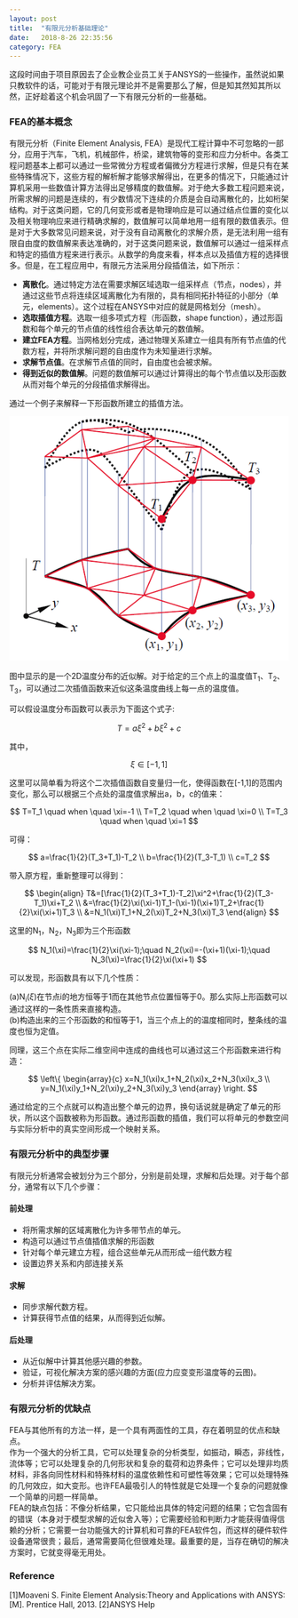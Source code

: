 ```yaml
---
layout: post
title:  "有限元分析基础理论"
date:   2018-8-26 22:35:56
category: FEA
---
```


这段时间由于项目原因去了企业教企业员工关于ANSYS的一些操作，虽然说如果只教软件的话，可能对于有限元理论并不是需要那么了解，但是知其然知其所以然，正好趁着这个机会巩固了一下有限元分析的一些基础。

### FEA的基本概念  
有限元分析（Finite Element Analysis, FEA）是现代工程计算中不可忽略的一部分，应用于汽车，飞机，机械部件，桥梁，建筑物等的变形和应力分析中。各类工程问题基本上都可以通过一些常微分方程或者偏微分方程进行求解，但是只有在某些特殊情况下，这些方程的解析解才能够求解得出，在更多的情况下，只能通过计算机采用一些数值计算方法得出足够精度的数值解。对于绝大多数工程问题来说，所需求解的问题是连续的，有少数情况下连续的介质是会自动离散化的，比如桁架结构。对于这类问题，它的几何变形或者是物理响应是可以通过结点位置的变化以及相关物理响应来进行精确求解的，数值解可以简单地用一组有限的数值表示。但是对于大多数常见问题来说，对于没有自动离散化的求解介质，是无法利用一组有限自由度的数值解来表达准确的，对于这类问题来说，数值解可以通过一组采样点和特定的插值方程来进行表示。从数学的角度来看，样本点以及插值方程的选择很多。但是，在工程应用中，有限元方法采用分段插值法，如下所示：  
- **离散化**。通过特定方法在需要求解区域选取一组采样点（节点，nodes），并通过这些节点将连续区域离散化为有限的，具有相同拓扑特征的小部分（单元，elements）。这个过程在ANSYS中对应的就是网格划分（mesh）。
- **选取插值方程**。选取一组多项式方程（形函数，shape function），通过形函数和每个单元的节点值的线性组合表达单元的数值解。
- **建立FEA方程**。当网格划分完成，通过物理关系建立一组具有所有节点值的代数方程，并将所求解问题的自由度作为未知量进行求解。
- **求解节点值**。在求解节点值的同时，自由度也会被求解。
- **得到近似的数值解**。问题的数值解可以通过计算得出的每个节点值以及形函数从而对每个单元的分段插值求解得出。    

通过一个例子来解释一下形函数所建立的插值方法。

<div align=center>
<img src="https://github.com/conceptclear/conceptclear.github.io/raw/master/images/FEA/example.png" alt="2D近似解" />
</div>

图中显示的是一个2D温度分布的近似解。对于给定的三个点上的温度值T<sub>1</sub>、T<sub>2</sub>、T<sub>3</sub>，可以通过二次插值函数来近似这条温度曲线上每一点的温度值。

可以假设温度分布函数可以表示为下面这个式子:

$$
T=a\xi^2+b\xi^2+c
$$

其中，

$$
\xi\in[-1,1]
$$

这里可以简单看为将这个二次插值函数自变量归一化，使得函数在[-1,1]的范围内变化，那么可以根据三个点处的温度值求解出a，b，c的值来：

$$
T=T_1 \quad when \quad \xi=-1 \\
T=T_2 \quad when \quad \xi=0  \\
T=T_3 \quad when \quad \xi=1
$$

可得：

$$
a=\frac{1}{2}(T_3+T_1)-T_2 \\
b=\frac{1}{2}(T_3-T_1) \\
c=T_2
$$

带入原方程，重新整理可以得到：

$$
\begin{align}
T&=[\frac{1}{2}(T_3+T_1)-T_2]\xi^2+\frac{1}{2}(T_3-T_1)\xi+T_2 \\
&=\frac{1}{2}\xi(\xi-1)T_1-(\xi-1)(\xi+1)T_2+\frac{1}{2}\xi(\xi+1)T_3 \\
&=N_1(\xi)T_1+N_2(\xi)T_2+N_3(\xi)T_3
\end{align}
$$

这里的N<sub>1</sub>，N<sub>2</sub>，N<sub>3</sub>即为三个形函数

$$
N_1(\xi)=\frac{1}{2}\xi(\xi-1);\quad
N_2(\xi)=-(\xi+1)(\xi-1);\quad
N_3(\xi)=\frac{1}{2}\xi(\xi+1)
$$

可以发现，形函数具有以下几个性质：

(a)N<sub>i</sub>($\xi$)在节点i的地方恒等于1而在其他节点位置恒等于0。那么实际上形函数可以通过这样的一条性质来直接构造。         
(b)构造出来的三个形函数的和恒等于1，当三个点上的的温度相同时，整条线的温度也恒为定值。

同理，这三个点在实际二维空间中连成的曲线也可以通过这三个形函数来进行构造：

$$
\left\{
    \begin{array}{c}
        x=N_1(\xi)x_1+N_2(\xi)x_2+N_3(\xi)x_3 \\
        y=N_1(\xi)y_1+N_2(\xi)y_2+N_3(\xi)y_3
    \end{array}
\right.
$$

通过给定的三个点就可以构造出整个单元的边界，换句话说就是确定了单元的形状，所以这个函数被称为形函数。通过形函数的插值，我们可以将单元的参数空间与实际分析中的真实空间形成一个映射关系。

### 有限元分析中的典型步骤
有限元分析通常会被划分为三个部分，分别是前处理，求解和后处理。对于每个部分，通常有以下几个步骤：
#### 前处理
- 将所需求解的区域离散化为许多带节点的单元。
- 构造可以通过节点值插值求解的形函数
- 针对每个单元建立方程，组合这些单元从而形成一组代数方程
- 设置边界关系和内部连接关系
#### 求解
- 同步求解代数方程。
- 计算获得节点值的结果，从而得到近似解。
#### 后处理
- 从近似解中计算其他感兴趣的参数。
- 验证，可视化解决方案的感兴趣的方面(应力应变变形温度等的云图)。
- 分析并评估解决方案。

### 有限元分析的优缺点
FEA与其他所有的方法一样，是一个具有两面性的工具，存在着明显的优点和缺点。      
作为一个强大的分析工具，它可以处理复杂的分析类型，如振动，瞬态，非线性，流体等；它可以处理复杂的几何形状和复杂的载荷和边界条件；它可以处理非均质材料，非各向同性材料和特殊材料的温度依赖性和可塑性等效果；它可以处理特殊的几何效应，如大变形。也许FEA最吸引人的特性就是它处理一个复杂的问题就像一个简单的问题一样简单。        
FEA的缺点包括：不像分析结果，它只能给出具体的特定问题的结果；它包含固有的错误（本身对于模型求解的近似舍入等）；它需要经验和判断力才能获得值得信赖的分析；它需要一台功能强大的计算机和可靠的FEA软件包，而这样的硬件软件设备通常很贵；最后，通常需要简化但很难处理。最重要的是，当存在确切的解决方案时，它就变得毫无用处。

### Reference
[1]Moaveni S. Finite Element Analysis:Theory and Applications with ANSYS:[M]. Prentice Hall, 2013.
[2]ANSYS Help

<div id="container"></div>
<link rel="stylesheet" href="https://imsun.github.io/gitment/style/default.css">
<script src="https://imsun.github.io/gitment/dist/gitment.browser.js"></script>
<script>
var gitment = new Gitment({
  id: 'FEA_basictheory.href', // 可选。默认为 location.href
  owner: 'conceptclear',
  repo: 'githubpages-comments',
  oauth: {
    client_id: '6a29f84533d3ebc673da',
    client_secret: 'b1537face0afad64fafa7e6fd7169df85b9d9eb2',
  },
})
gitment.render('container')
</script>
